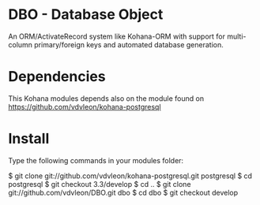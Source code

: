 DBO - Database Object
=====================

An ORM/ActivateRecord system like Kohana-ORM with support for multi-column primary/foreign keys and automated database generation.

Dependencies
============

This Kohana modules depends also on the module found on https://github.com/vdvleon/kohana-postgresql

Install
=======

Type the following commands in your modules folder:

$ git clone git://github.com/vdvleon/kohana-postgresql.git postgresql
$ cd postgresql
$ git checkout 3.3/develop
$ cd ..
$ git clone git://github.com/vdvleon/DBO.git dbo
$ cd dbo
$ git checkout develop

